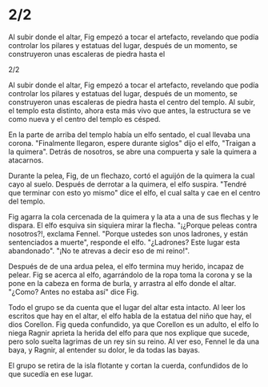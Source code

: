 # 2/2

Al subir donde el altar, Fig empezó a tocar el artefacto, revelando que podía controlar los pilares y estatuas del lugar, después de un momento, se construyeron unas escaleras de piedra hasta el 

2/2

Al subir donde el altar, Fig empezó a tocar el artefacto, revelando que podía controlar los pilares y estatuas del lugar, después de un momento, se construyeron unas escaleras de piedra hasta el centro del templo. Al subir, el templo esta distinto, ahora esta más vivo que antes, la estructura se ve como nueva y el centro del templo es césped.

En la parte de arriba del templo había un elfo sentado, el cual llevaba una corona.
"Finalmente llegaron, espere durante siglos" dijo el elfo, "Traigan a la quimera".
Detrás de nosotros, se abre una compuerta y sale la quimera a atacarnos.

Durante la pelea, Fig, de un flechazo, cortó el aguijón de la quimera la cual cayo al suelo. Después de derrotar a la quimera, el elfo suspira.
"Tendré que terminar con esto yo mismo" dice el elfo, el cual salta y cae en el centro del templo.

Fig agarra la cola cercenada de la quimera y la ata a una de sus flechas y le dispara. El elfo esquiva sin siquiera mirar la flecha.
"¡¿Porque peleas contra nosotros?!, exclama Fennel.
"Porque ustedes son unos ladrones, y están sentenciados a muerte", responde el elfo.
"¿Ladrones? Este lugar esta abandonado".
"¡No te atrevas a decir eso de mi reino!".

Después de de una ardua pelea, el elfo termina muy herido, incapaz de pelear.
Fig se acerca al elfo, agarrándolo de la ropa toma la corona y se la pone en la cabeza en forma de burla, y arrastra al elfo donde el altar.
"¿Como? Antes no estaba así" dice Fig.

Todo el grupo se da cuenta que el lugar del altar esta intacto.
Al leer los escritos que hay en el altar, el elfo habla de la estatua del niño que hay, el dios Corellon.
Fig queda confundido, ya que Corellon es un adulto, el elfo lo niega
Ragnir aprieta la herida del elfo para que nos explique que sucede, pero solo suelta lagrimas de un rey sin su reino.
Al ver eso, Fennel le da una baya, y Ragnir, al entender su dolor, le da todas las bayas.

El grupo se retira de la isla flotante y cortan la cuerda, confundidos de lo que sucedía en ese lugar.

